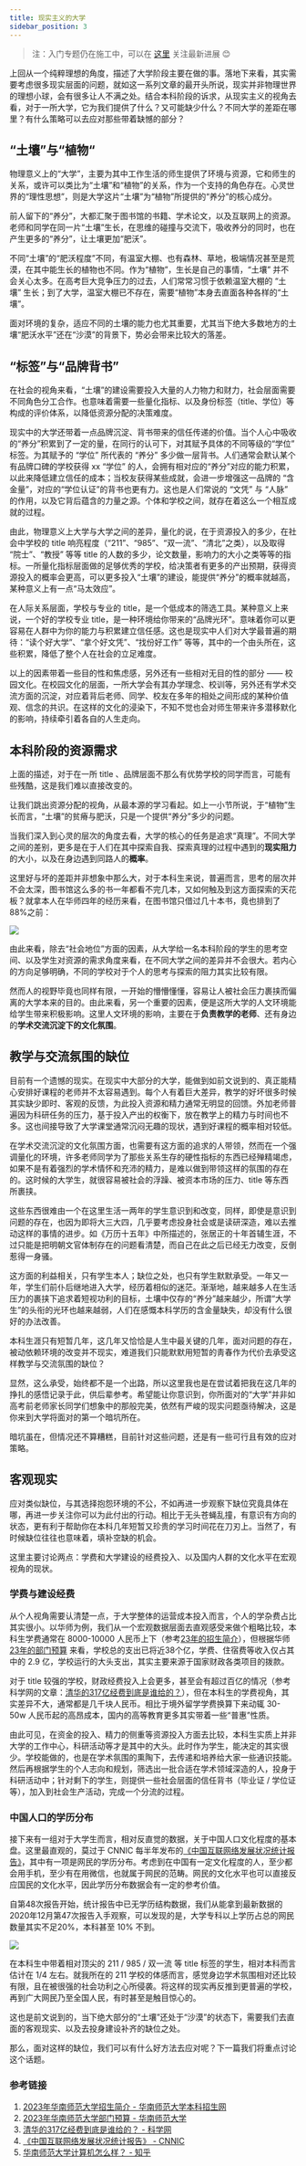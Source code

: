 ```yaml
---
title: 现实主义的大学
sidebar_position: 3
---
```


> 注：入门专题仍在施工中，可以在 [这里](https://0xffff.one/d/1545-guan-yu-xin-ban-ben-ru-men-zhuan-ti) 关注最新进展 😊

上回从一个纯粹理想的角度，描述了大学阶段主要在做的事。落地下来看，其实需要考虑很多现实层面的问题，就如这一系列文章的最开头所说，现实并非物理世界的理想小球，会有很多让人不满之处。结合本科阶段的诉求，从现实主义的视角去看，对于一所大学，它为我们提供了什么？又可能缺少什么？不同大学的差距在哪里？有什么策略可以去应对那些带着缺憾的部分？

## “土壤”与“植物“

物理意义上的“大学”，主要为其中工作生活的师生提供了环境与资源，它和师生的关系，或许可以类比为“土壤”和“植物”的关系，作为一个支持的角色存在。心灵世界的“理性思想”，则是大学这片“土壤”为“植物”所提供的“养分”的核心成分。

前人留下的“养分”，大都汇聚于图书馆的书籍、学术论文，以及互联网上的资源。老师和同学在同一片“土壤”生长，在思维的碰撞与交流下，吸收养分的同时，也在产生更多的“养分”，让土壤更加“肥沃”。

不同“土壤”的“肥沃程度”不同，有温室大棚、也有森林、草地，极端情况甚至是荒漠，在其中能生长的植物也不同。作为“植物”，生长是自己的事情，“土壤” 并不会关心太多。在高考巨大竞争压力的过去，人们常常习惯于依赖温室大棚的 “土壤” 生长；到了大学，温室大棚已不存在，需要“植物”本身去直面各种各样的“土壤”。

面对环境的复杂，适应不同的土壤的能力也尤其重要，尤其当下绝大多数地方的土壤“肥沃水平”还在“沙漠”的背景下，势必会带来比较大的落差。

## “标签”与“品牌背书”

在社会的视角来看，“土壤”的建设需要投入大量的人力物力和财力，社会层面需要不同角色分工合作。也意味着需要一些量化指标、以及身份标签（title、学位）等构成的评价体系，以降低资源分配的决策难度。

现实中的大学还带着一点品牌沉淀、背书带来的信任传递的价值。当个人心中吸收的“养分”积累到了一定的量，在同行的认可下，对其赋予具体的不同等级的“学位” 标签。为其赋予的 “学位” 所代表的 “养分” 多少做一层背书。人们通常会默认某个有品牌口碑的学校获得 xx “学位” 的人，会拥有相对应的“养分”对应的能力积累，以此来降低建立信任的成本；当校友获得某些成就，会进一步增强这一品牌的 “含金量”，对应的“学位认证”的背书也更有力。这也是人们常说的 “文凭” 与 “人脉” 的作用，以及它背后蕴含的力量之源。个体和学校之间，就存在着这么一个相互成就的过程。

由此，物理意义上大学与大学之间的差异，量化的说，在于资源投入的多少，在社会中学校的 title 响亮程度（“211”、“985”、“双一流”、“清北”之类），以及取得 “院士”、“教授” 等等 title 的人数的多少，论文数量，影响力的大小之类等等的指标。一所量化指标层面做的足够优秀的学校，给决策者有更多的产出预期，获得资源投入的概率会更高，可以更多投入“土壤”的建设，能提供“养分”的概率就越高，某种意义上有一点“马太效应”。

在人际关系层面，学校与专业的 title，是一个低成本的筛选工具。某种意义上来说，一个好的学校专业 title，是一种环境给你带来的“品牌光环”。意味着你可以更容易在人群中为你的能力与积累建立信任感。这也是现实中人们对大学最普遍的期待：“读个好大学”、“拿个好文凭”、“找份好工作” 等等，其中的一个由头所在，这些积累，降低了整个人在社会的立足难度。

以上的因素带着一些目的性和焦虑感，另外还有一些相对无目的性的部分 —— 校园文化。在校园文化的层面，一所大学会有其办学理念、校训等，另外还有学术交流方面的沉淀，对应着背后老师、同学、校友在多年的相处之间形成的某种价值观、信念的共识。在这样的文化的浸染下，不知不觉也会对师生带来许多潜移默化的影响，持续牵引着各自的人生走向。

## 本科阶段的资源需求

上面的描述，对于在一所 title 、品牌层面不那么有优势学校的同学而言，可能有些残酷，这是我们难以直接改变的。

让我们跳出资源分配的视角，从最本源的学习看起。如上一小节所说，于“植物”生长而言，“土壤”的贫瘠与肥沃，只是一个提供“养分”多少的问题。

当我们深入到心灵的层次的角度去看，大学的核心的任务是追求“真理”。不同大学之间的差别，更多是在于人们在其中探索自我、探索真理的过程中遇到的**现实阻力**的大小，以及在身边遇到同路人的**概率**。

这里好与坏的差距并非想象中那么大，对于本科生来说，普遍而言，思考的层次并不会太深，图书馆这么多的书一年都看不完几本，又如何触及到这方面探索的天花板？就拿本人在华师四年的经历来看，在图书馆只借过几十本书，竟也排到了88%之前：

![](https://zgq354.notion.site/image/https%3A%2F%2Fs3-us-west-2.amazonaws.com%2Fsecure.notion-static.com%2F8535740e-f191-4aa4-9407-c8283ffb1b25%2FUntitled.png?table=block&id=5264050d-6458-4c50-ac60-6c6c18e2a401&spaceId=5ef6a41f-4ad3-43d9-a314-d863352a143b&width=860&userId=&cache=v2)

由此来看，除去“社会地位”方面的因素，从大学给一名本科阶段的学生的思考空间、以及学生对资源的需求角度来看，在不同大学之间的差异并不会很大。若内心的方向足够明确，不同的学校对于个人的思考与探索的阻力其实比较有限。

然而人的视野毕竟也同样有限，一开始的懵懵懂懂，容易让人被社会压力裹挟而偏离的大学本来的目的。由此来看，另一个重要的因素，便是这所大学的人文环境能给学生带来积极影响。这里人文环境的影响，主要在于**负责教学的老师**、还有身边的**学术交流沉淀下的文化氛围**。

## 教学与交流氛围的缺位

目前有一个遗憾的现实。在现实中大部分的大学，能做到如前文说到的、真正能精心安排好课程的老师并不太容易遇到。每个人有着巨大差异，教学的好坏很多时候其实缺少即时、客观的反馈，为此投入资源和精力通常无明显的回馈。外加老师普遍因为科研任务的压力，基于投入产出的权衡下，放在教学上的精力与时间也不多。这也间接导致了大学课堂通常沉闷无趣的现状，遇到好课程的概率相对较低。

在学术交流沉淀的文化氛围方面，也需要有这方面的追求的人带领，然而在一个强调量化的环境，许多老师同学为了那些关系生存的硬性指标的东西已经殚精竭虑，如果不是有着强烈的学术情怀和充沛的精力，是难以做到带领这样的氛围的存在的。这时候的大学生，就很容易被社会的浮躁、被资本市场的压力、title 等东西所裹挟。

这些东西很难由一个在这里生活一两年的学生意识到和改变，同样，即使是意识到问题的存在，也因为即将大三大四，几乎要考虑投身社会或是读研深造，难以去推动这样的事情的进步。如《万历十五年》中所描述的，张居正的十年首辅生涯，不过只能是把明朝文官体制存在的问题看清楚，而自己在此之后已经无力改变，反倒惹得一身骚。

这方面的利益相关，只有学生本人；缺位之处，也只有学生默默承受。一年又一年，学生们前仆后继地进入大学，经历着相似的迷茫。渐渐地，越来越多人在生活压力的裹挟下追求着短视功利的目标，土壤中仅存的“养分”越来越少，所谓“大学生”的头衔的光环也越来越弱，人们在感慨本科学历的含金量缺失，却没有什么很好的办法改善。

本科生涯只有短暂几年，这几年又恰恰是人生中最关键的几年，面对问题的存在，被动依赖环境的改变并不现实，难道我们只能默默用短暂的靑春作为代价去承受这样教学与交流氛围的缺位？

显然，这么承受，始终都不是一个出路，所以这里我也是在尝试着把我在这几年的挣扎的感悟记录于此，供后辈参考。希望能让你意识到，你所面对的“大学”并非如高考前老师家长同学们想象中的那般完美，依然有严峻的现实问题亟待解决，这是你来到大学将面对的第一个暗坑所在。

暗坑虽在，但情况还不算糟糕，目前针对这些问题，还是有一些可行且有效的应对策略。

## 客观现实

应对类似缺位，与其选择抱怨环境的不公，不如再进一步观察下缺位究竟具体在哪，再进一步关注你可以为此付出的行动。相比于无头苍蝇乱撞，有意识有方向的状态，更有利于帮助你在本科几年短暂又珍贵的学习时间花在刀刃上。当然了，有时候缺位往往也意味着，填补空缺的机会。

这里主要讨论两点：学费和大学建设的经费投入、以及国内人群的文化水平在宏观视角的现状。

### 学费与建设经费

从个人视角需要认清楚一点，于大学整体的运营成本投入而言，个人的学杂费占比其实很小。以华师为例，我们从一个宏观数据层面去直观感受来做个粗略比较，本科生学费通常在 8000-10000 人民币上下（参考[23年的招生简介](https://zsb.scnu.edu.cn/a/20230613/558.html)），但根据华师 [23年的部门预算](http://xxgk.scnu.edu.cn/a/20230217/1135.html) 来看，学校总的支出已将近38个亿，学费、住宿费等收入仅占其中的 2.9 亿，学校运行的大头支出，其实主要来源于国家财政各类项目的拨款。

对于 title 较强的学校，财政经费投入上会更多，甚至会有超过百亿的情况（参考科学网的文章：[清华的317亿经费到底是谁给的？](https://news.sciencenet.cn/htmlnews/2021/4/455901.shtm)），但在本科生的学费视角，其实差异不大，通常都是几千块人民币。相比于境外留学学费换算下来动辄 30-50w 人民币起的高昂成本，国内的高等教育更多其实带着一些“普惠”性质。

由此可见，在资金的投入、精力的侧重等资源投入方面去比较，本科生实质上并非大学的工作中心，科研活动等才是其中的大头。此时作为学生，能决定的其实很少。学校能做的，也是在学术氛围的熏陶下，去传递和培养给大家一些通识技能。然后再根据学生的个人志向和规划，筛选出一批合适在学术领域深造的人，投身于科研活动中；针对剩下的学生，则提供一些社会层面的信任背书（毕业证 / 学位证等），加入到社会生产活动，完成一个分流的过程。

### 中国人口的学历分布

接下来有一组对于大学生而言，相对反直觉的数据，关于中国人口文化程度的基本盘。这里最直观的，莫过于 CNNIC 每半年发布的[《中国互联网络发展状况统计报告》](https://cnnic.cn/6/86/88/index.html)，其中有一项是网民的学历分布。考虑到在中国有一定文化程度的人，至少都会用手机，至少有在用微信，也就属于网民的范畴。网民的文化水平也可以直接反应国民的文化水平，因此学历分布数据会有一定的参考价值。

自第48次报告开始，统计报告中已无学历结构数据，我们从能拿到最新数据的2020年12月第47次报告入手观察，可以发现的是，大学专科以上学历占总的网民数量其实不足20%，本科甚至 10% 不到。

![](https://zgq354.notion.site/image/https%3A%2F%2Fs3-us-west-2.amazonaws.com%2Fsecure.notion-static.com%2F9e77c503-2cc8-4542-a5f5-44e149f79445%2FUntitled.png?table=block&id=31aa5c90-cf7f-46e0-ac71-4740b72721be&spaceId=5ef6a41f-4ad3-43d9-a314-d863352a143b&width=960&userId=&cache=v2)

在本科生中带着相对顶尖的 211 / 985 / 双一流 等 title 标签的学生，相对本科而言估计在 1/4 左右。就我所在的 211 学校的体感而言，感觉身边学术氛围相对还比较有限，且在被很强的社会功利之心所侵袭。将这样的现实再反推到更普遍的学校，再到广大网民乃至全国人民，有时甚至是触目惊心的。

这也是前文说到的，当下绝大部分的“土壤”还处于“沙漠”的状态下，需要我们去直面的客观现实、以及去投身建设补齐的缺位之处。

那么，面对这样的缺位，我们可以有什么好方法去应对呢？下一篇我们将重点讨论这个话题。

### 参考链接

1. [2023年华南师范大学招生简介 - 华南师范大学本科招生网](https://zsb.scnu.edu.cn/a/20230613/558.html)
2. [2023年华南师范大学部门预算 - 华南师范大学](http://xxgk.scnu.edu.cn/a/20230217/1135.html)
3. [清华的317亿经费到底是谁给的？ - 科学网](https://news.sciencenet.cn/htmlnews/2021/4/455901.shtm)
4. [《中国互联网络发展状况统计报告》 - CNNIC](https://cnnic.cn/6/86/88/index.html) 
5. [华南师范大学计算机怎么样？ - 知乎](https://www.zhihu.com/question/276894447/answer/1359676100)
